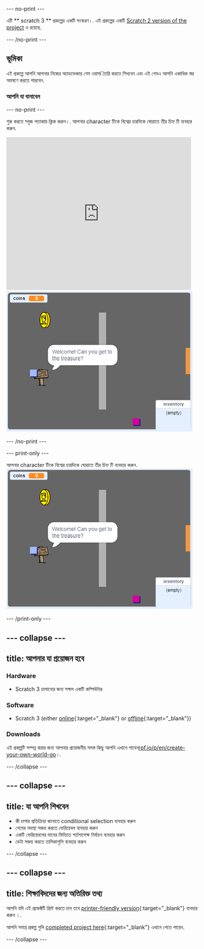 \--- no-print \---

এটি ** scratch 3 ** প্রকল্পের একটি সংস্করণ।. এই প্রকল্পের একটি [Scratch 2 version of the project](https://projects.raspberrypi.org/en/projects/create-your-own-world-scratch2) ও রয়েছে.

\--- /no-print \---

## ভূমিকা

এই প্রকল্পে আপনি আপনার নিজের অ্যাডভেঞ্চার গেম ওয়ার্ল্ড তৈরি করতে শিখবেন এবং এই গেমএ আপনি একাধিক স্তর অন্বষণে করতে পারবেন.

### আপনি যা বানাবেন

\--- no-print \---

শুরু করতে সবুজ পতাকায় ক্লিক করুন।. আপনার character টিকে বিশ্বের চারদিকে ঘোরাতে তীর চিহ্ন টি ব্যবহার করুন.

<div class="scratch-preview">
  <iframe allowtransparency="true" width="485" height="402" src="https://scratch.mit.edu/projects/embed/258757783/?autostart=false" frameborder="0" scrolling="no"></iframe>
  <img src="images/showcase.png">
</div>

\--- /no-print \---

\--- print-only \---

আপনার character টিকে বিশ্বের চারদিকে ঘোরাতে তীর চিহ্ন টি ব্যবহার করুন. ![showcase.png](images/showcase.png)

\--- /print-only \---

## \--- collapse \---

## title: আপনার যা প্রয়োজন হবে

### Hardware

- Scratch 3 চালানোর জন্য সক্ষম একটি কম্পিউটার

### Software

- Scratch 3 (either [online](https://rpf.io/scratchon){:target="_blank"} or [offline](https://rpf.io/scratchoff){:target="_blank"})

### Downloads

এই প্রকল্পটি সম্পন্ন করার জন্য আপনার প্রয়োজনীয় সমস্ত কিছু আপনি এখানে পাবেন[rpf.io/p/en/create-your-own-world-go](https://rpf.io/p/en/create-your-own-world-go)।.

\--- /collapse \---

## \--- collapse \---

## title: যা আপনি শিখবেন

- কী চাপার প্রতিক্রিয়া জানাতে conditional selection ব্যবহার করুন
- গেমের অবস্থা সঞ্চয় করতে ভেরিয়েবল ব্যবহার করুন
- একটি ভেরিয়েবলের মানের ভিত্তিতে শর্তসাপেক্ষ নির্বাচন ব্যবহার করুন
- ডেটা সঞ্চয় করতে তালিকাগুলি ব্যবহার করুন

\--- /collapse \---

## \--- collapse \---

## title: শিক্ষাবিদদের জন্য অতিরিক্ত তথ্য

আপনি যদি এই প্রজেক্টটি প্রিন্ট করতে চান তবে [printer-friendly version](https://projects.raspberrypi.org/en/projects/create-your-own-world/print){:target="_blank"} ব্যবহার করুন ।.

আপনি সমাপ্ত প্রকল্প গুলি [completed project here](https://rpf.io/p/en/create-your-own-world-get){:target="_blank"} এখানে পেতে পারেন.

\--- /collapse \---